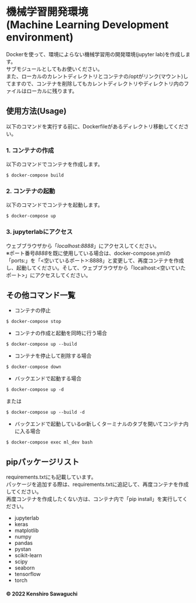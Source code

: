 # 機械学習開発環境<br>(Machine Learning Development environment)

Dockerを使って、環境によらない機械学習用の開発環境(jupyter lab)を作成します。  
サブモジュールとしてもお使いください。  
また、ローカルのカレントディレクトリとコンテナの/optがリンク(マウント)してますので、コンテナを削除してもカレントディレクトリやディレクトリ内のファイルはローカルに残ります。

## 使用方法(Usage)
以下のコマンドを実行する前に、Dockerfileがあるディレクトリ移動してください。
### 1. コンテナの作成  
以下のコマンドでコンテナを作成します。
```console
$ docker-compose build
```
### 2. コンテナの起動  
以下のコマンドでコンテナを起動します。
```console
$ docker-compose up
```
### 3. jupyterlabにアクセス  
ウェブブラウザから「*localhost:8888*」にアクセスしてください。  
※ポート番号*8888*を既に使用している場合は、docker-compose.ymlの「ports:」を「<空いているポート>:8888」と変更して、再度コンテナを作成し、起動してください。そして、ウェブブラウザから「localhost:<空いていたポート>」にアクセスしてください。

## その他コマンド一覧
- コンテナの停止  
```
$ docker-compose stop
```
- コンテナの作成と起動を同時に行う場合
```
$ docker-compose up --build
```
- コンテナを停止して削除する場合
```
$ docker-compose down
```
- バックエンドで起動する場合
```
$ docker-compose up -d
```
または
```
$ docker-compose up --build -d
```
- バックエンドで起動しているor新しくターミナルのタブを開いてコンテナ内に入る場合
```
$ docker-compose exec ml_dev bash
```

## pipパッケージリスト
requirements.txtにも記載しています。  
パッケージを追加する際は、requirements.txtに追記して、再度コンテナを作成してください。  
再度コンテナを作成したくない方は、コンテナ内で「pip install」を実行してください。  
- jupyterlab
- keras
- matplotlib
- numpy
- pandas
- pystan
- scikit-learn
- scipy
- seaborn
- tensorflow
- torch

#### &copy; 2022 Kenshiro Sawaguchi